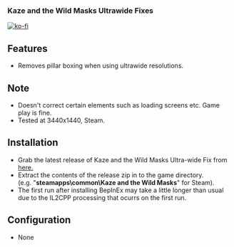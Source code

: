 ### Kaze and the Wild Masks Ultrawide Fixes

[![ko-fi](https://ko-fi.com/img/githubbutton_sm.svg)](https://ko-fi.com/F2F2DI3WA)

## Features
- Removes pillar boxing when using ultrawide resolutions.

## Note
- Doesn't correct certain elements such as loading screens etc. Game play is fine.
- Tested at 3440x1440, Steam.

## Installation
- Grab the latest release of Kaze and the Wild Masks Ultra-wide Fix from [here.](https://github.com/p1xel8ted/KazeUW/releases)
- Extract the contents of the release zip in to the game directory.<br />(e.g. "**steamapps\common\Kaze and the Wild Masks**" for Steam).
- The first run after installing BepInEx may take a little longer than usual due to the IL2CPP processing that ocurrs on the first run.

## Configuration
- None
